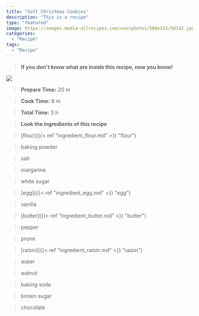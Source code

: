 ```yaml
---
title: "Soft Christmas Cookies"
description: "This is a recipe"
type: "featured"
image: https://images.media-allrecipes.com/userphotos/560x315/56142.jpg
categories: 
  - "Recipe"
tags: 
  - "Recipe"
---
```



>**If you don't know what are inside this recipe, now you know!**

![](../images/Recipes-Banner.jpg)
> **Prepare Time:** 20 m


> **Cook Time:** 8 m


> **Total Time:** 3 h

> **Look the ingredients of this recipe**

> [flour]({{< ref "ingredient_flour.md" >}} "flour")

> baking powder

> salt

> margarine

> white sugar

> [egg]({{< ref "ingredient_egg.md" >}} "egg")

> vanilla

> [butter]({{< ref "ingredient_butter.md" >}} "butter")

> pepper

> prune

> [raisin]({{< ref "ingredient_raisin.md" >}} "raisin")

> water

> walnut

> baking soda

> brown sugar

> chocolate

